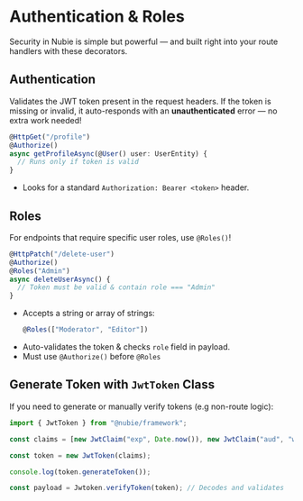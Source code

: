 # Authentication & Roles

Security in Nubie is simple but powerful — and built right into your route handlers with these decorators.

## Authentication

Validates the JWT token present in the request headers. If the token is missing or invalid, it auto-responds with an **unauthenticated** error — no extra work needed!

```ts
@HttpGet("/profile")
@Authorize()
async getProfileAsync(@User() user: UserEntity) {
  // Runs only if token is valid
}
```

- Looks for a standard `Authorization: Bearer <token>` header.

## Roles

For endpoints that require specific user roles, use `@Roles()`!

```ts
@HttpPatch("/delete-user")
@Authorize()
@Roles("Admin")
async deleteUserAsync() {
  // Token must be valid & contain role === "Admin"
}
```

- Accepts a string or array of strings:
    ```ts
    @Roles(["Moderator", "Editor"])
    ```
- Auto-validates the token & checks `role` field in payload.
- Must use `@Authorize()` before `@Roles`

## Generate Token with `JwtToken` Class

If you need to generate or manually verify tokens (e.g non-route logic):

```ts
import { JwtToken } from "@nubie/framework";

const claims = [new JwtClaim("exp", Date.now()), new JwtClaim("aud", "www.github.com")];

const token = new JwtToken(claims);

console.log(token.generateToken());

const payload = Jwtoken.verifyToken(token); // Decodes and validates
```
